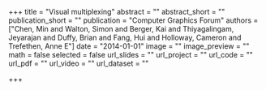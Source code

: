 +++
title = "Visual multiplexing"
abstract = ""
abstract_short = ""
publication_short = ""
publication = "Computer Graphics Forum"
authors = ["Chen, Min and Walton, Simon and Berger, Kai and Thiyagalingam, Jeyarajan and Duffy, Brian and Fang, Hui and Holloway, Cameron and Trefethen, Anne E"]
date = "2014-01-01"
image = ""
image_preview = ""
math = false
selected = false
url_slides = ""
url_project = ""
url_code = ""
url_pdf = ""
url_video = ""
url_dataset = ""

+++
